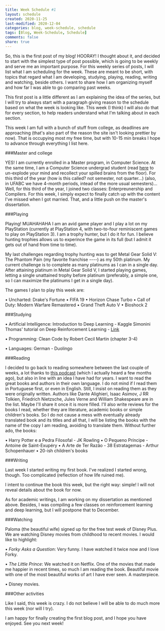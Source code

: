 ```yaml
---
title: Week Schedule #1
layout: schedule
created: 2020-11-25
last-modified: 2020-12-04
categories: blog, week-schedule, schedule
tags: [Blog, Week-Schedule, Schedule]
comments: false
share: true
---
```


So, this is the first post of my blog! HOORAY!
I thought about it, and decided to start with the simplest type of post possible, which is going to be weekly and serve me an important purpose.
For this weekly series of posts, I will list what I am scheduling for the week. These are meant to be short, with topics that regard what I am developing, studying, playing, reading, writing and watching, beside others. I want to share how I am organizing myself and how far I was able to go comparing past weeks.

This first post is a little different as I am explaining the idea of the series, but I will try to always start with a paragraph giving reason to the schedule based on what the week is looking like. This week (I think) I will also do that for every section, to help readers understand what I'm talking about in each section.

This week I am full with a bunch of stuff from college, as deadlines are approaching (that's also part of the reason the site isn't looking prettier by now). That is occupying most my free time, but with 10-15 min breaks I hope to advance through everything I list here.

###Master and college

YES! I am currently enrolled in a Master program, in Computer Science. At the same time, I am a Computer Science undergrad student (read [here](https://hwerneck.github.io/about) to un-explode your mind and recollect your spilled brains from the floor).
For this third of the year (how is this called? not semester, not quarter...) (also, in UFABC we have 4-month periods, intead of the more usual semesters)... Well, for this third of the year, I joined two classes: Enterpreunership and Compilers.
For this week, I simply expect to finally catch up with the content I've missed when I got married.
That, and a little push on the master's dissertation.

###Playing

Playing! MUAHAHAHA
I am an avid game player and I play a lot on my PlayStation (currently at PlayStation 4, with two-to-four reminiscent games to play on PlayStation 3). I am a trophy hunter, but I do it for fun. I believe hunting trophies allows us to experince the game in its full (but I admit it gets out of hand from time to time).

My last challenges regarding trophy hunting was to get Metal Gear Solid V: The Phantom Pain (my favorite franchise *----*) as my 50th platinum. My current challenge is to complete as many platinums as I can in a single day. After attaining platinum in Metal Gear Solid V, I started playing games, letting a single unattained trophy before platinum (preferably, a simple one, so I can maximize the platinums I get in a single day).

The games I plan to play this week are:

• Uncharted: Drake's Fortune
• FIFA 19
• Horizon Chase Turbo
• Call of Duty: Modern Warfare Remastered
• Grand Theft Auto V
• Bioshock 2

###Studying

• Artificial Intelligence:
    Introduction to Deep Learning - Kaggle
    Simonini Thomas' tutorial on Deep Reinforcement Learning - [Link](https://www.freecodecamp.org/news/an-introduction-to-reinforcement-learning-4339519de419/)

• Programming:
    Clean Code by Robert Cecil Martin (chapter 3-4)

• Languages:
    German - Duolingo

###Reading

I decided to go back to reading somewhere between the last couple of weeks, a lot thanks to [this podcast](https://podcasts.apple.com/us/podcast/15-interview-juvoni-beckford-edge-tomorrow-streaks/id1329414452?i=1000413129788) (which I actually heard a few months ago), but also in line with an idea I have had for years.
I want to read the great books and authors in their own language. I do not mind if I read them in Portuguese first, or even in English. Still, I insist on reading them as they were originally written. Authors like Dante Alighieri, Isaac Asimov, J RR Tolkien, Friedrich Nietzsche, Jules Verne and William Shakespeare are in the list. Maybe I'll share it once it is more filled.
I'll also write reviews for the books I read, whether they are literature, academic books or simple children's books. So I do not cause a mess with eventually already translated book and its titles and all that, I will be listing the books with the name of the copy I am reading, avoiding to translate them. Without further ado, the books:

• Harry Potter e a Pedra Filosofal - JK Rowling
• O Pequeno Príncipe - Antoine de Saint-Exupéry
• A Arte de Ter Razão - 38 Estratagemas - Arthur Schopenhauer
• 20-ish children's books

###Writing

Last week I started writing my first book.
I've realized I started wrong, though. Too complicated (reflection of how life ruined me).

I intent to continue the book this week, but the right way: simple!
I will not reveal details about the book for now.

As for academic writings, I am working on my dissertation as mentioned above. Besides, I was compiling a few classes on reinforcement learning and deep learning, but I will postpone that to December.

###Watching

Paloma (the beautiful wife) signed up for the free test week of Disney Plus. We are watching Disney movies from childhood to recent movies.
I would like to highlight:

• *Forky Asks a Question*:
    Very funny. I have watched it twice now and I love Forky.

• *The Little Prince*:
    We watched it on Netflix. One of the movies that made me happier in recent times, so much I am reading the book.
    Beautiful movie with one of the most beautiful works of art I have ever seen. A masterpiece.

• Disney movies.

###Other activities

Like I said, this week is crazy. I do not believe I will be able to do much more this week (nor will I try).

I am happy for finally creating the first blog post, and I hope you have enjoyed.
See you next week!
